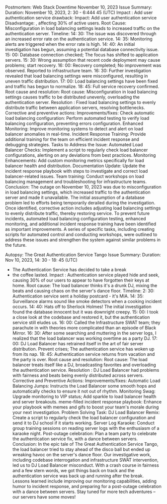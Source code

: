 Postmortem: Web Stack Downtime November 10, 2023 
Issue Summary:
 Duration: November 10, 2023, 2: 30 - 6:444 45 (UTC)
 Impact :  Add user authentication service drawback: 
 Impact: Add user authentication service Disadvantage: , affecting 30% of active users.
 Root Cause: Misconfiguration in  load balancing settings leads to increased traffic on the authentication server.
 Timeline: 
14: 30: The issue was discovered through an increased error rate on the authentication service.
 14: 35: Monitoring alerts are triggered when the error rate is high.
 14: 40: An initial investigation has begun, assuming a potential database connectivity issue.
 15: 00: Database connection checked; The focus has shifted to application servers.
 15: 30: Wrong assumption that recent code deployment may cause problems; start recovery.
 16: 00: Recovery completed; No improvement was observed.
 Reported to  infrastructure team.
 16: 30: Further investigation revealed that load balancing settings were misconfigured, resulting in uneven traffic distribution.
 17: 00: Load balancing settings have been fixed and traffic has begun to normalize.
 18: 45: Full service recovery confirmed.
 Root cause and resolution: Root cause: Misconfiguration in  load balancing settings causes traffic to be distributed unevenly, overloading the authentication server.
 Resolution : Fixed load balancing settings  to evenly distribute traffic between application servers, resolving bottlenecks.
 Corrective and preventive actions: Improvements/fixes: Check automatic load balancing configuration: Perform automated testing to verify load balancing configuration, preventing errors configuration.
 Enhanced Monitoring: Improve monitoring systems to detect and alert on load balancer anomalies in real-time.
 Incident Response Training: Provide additional training for the team on efficient incident response and debugging strategies.
 Tasks to Address the Issue: Automated Load Balancer Checks: Implement a script to regularly check load balancer configurations, alerting on any deviations from best practices.
 Monitoring Enhancements: Add custom monitoring metrics specifically for load balancer health and distribution.
 Documentation Update: Update the incident response playbook with steps to investigate and correct load balancer-related issues.
 Team training: Conduct workshops on load balancing management and troubleshooting for  infrastructure teams.
 Conclusion:
 The outage on November 10, 2023 was due to misconfiguration in  load balancing settings, which increased traffic to the authentication server and made it unavailable.
 The initial assumption of a database problem led to  efforts being temporarily derailed during the investigation.
 Once identified,  corrective action includes adjusting  load balancing settings to evenly distribute traffic, thereby restoring service.
 To prevent future incidents, automated load balancing configuration testing, enhanced monitoring, and additional incident response training have been identified as important improvements.
 A series of specific tasks, including creating scripts for automated control and conducting workshops, were outlined to address these issues and strengthen the system against similar problems in the future.



Autopsy: The Great Authentication Service Tango Issue Summary: 
Duration: Nov 10, 2023, 14: 30 - 18: 45 (UTC) 
- The Authentication Service has decided to take a break
 - the coffee lasted.
 Impact : Authentication service  played hide and seek, causing 30% of our users to appear to have forgotten their keys at home.
 Root cause: The load balancer thinks it's a drunk DJ, mixing the beats and causing chaos on the server's dance floor.
 Timeline:
 2: 30: Authentication service sent a holiday postcard  - it's MIA.
 14: 35: Surveillance alarms sound like  smoke detectors when a cooking incident occurs.
 14: 40: Hats off to Sherlock Holmes!
 The initial investigation found the database innocent  but it was downright creepy.
 15: 00: I took a close look at the codebase  and restored it, but the authentication service still eludes us.
 16: 00: Called the Infrastructure SWAT team; they parachute in with theories more complicated than an episode of Black Mirror.
 16: 30: After some searching and muttering in the server logs, I realized that the load balancer was working overtime as a party DJ.
 17: 00: DJ Load Balancer has retrained itself in the art of fair server distribution.
 Prevent crises; The authentication service has woken up from its nap.
 18: 45: Authentication service returns from vacation and the party is over.
 Root cause and resolution: Root cause: The load balancer treats itself like a DJ, broadcasting favorites and overloading the authentication service.
 Resolution : DJ Load Balancer had problems with fairness and  beats being evenly distributed  across  servers.
 Corrective and Preventive Actions: Improvements/fixes: Automatic Load Balancing Jumps:  Instructs the Load Balancer  some smooth hops and automatically checks to ensure it not out of rhythm.
 Monitoring Swag: Upgrade monitoring to VIP status; Add sparkle to load balancer health and  server breakouts.
 meme-filled incident response playbook: Enhance your playbook with memes and gifs to boost your team's morale during your next investigation.
 Problem Solving Task: DJ Load Balancer Remix: Create a script to regularly check the load balancer configuration and send it to DJ school if it starts working.
 Server Log Karaoke: Conduct group training sessions  on reading server logs with the enthusiasm of a karaoke night.
 Post-outage celebration: Plan a team party to celebrate  the authentication service fix, with a dance between servers.
 Conclusion: In the epic tale of The Great Authentication Service Tango, the load balancer tried to stay ahead of the disco ball but ended up wreaking havoc on the server's dance floor.
 Our investigative work, including codebase interrogation and infrastructure SWAT intervention, led us to  DJ Load Balancer misconduct.
 With a crash course in fairness and a few stern words, we got things back on track and the authentication service was back up and running after the break.
 Lessons learned include improving our monitoring capabilities, adding humor to incident response, and preparing for a post-outage celebration with a dance between servers.
 Stay tuned for more tech adventures – our servers have  some moves!


